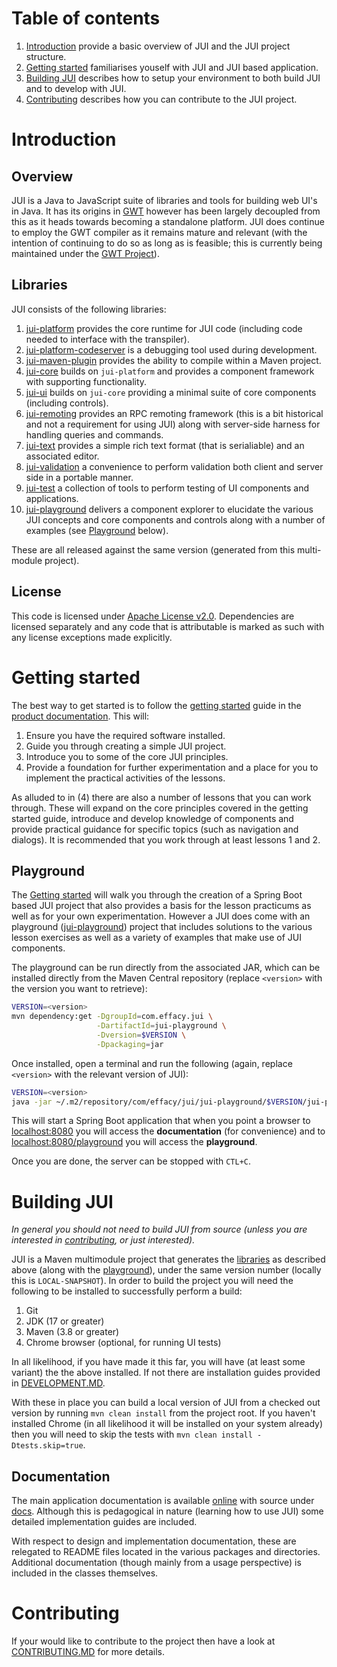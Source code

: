 # Table of contents

1. [Introduction](#introduction) provide a basic overview of JUI and the JUI project structure.
2. [Getting started](#getting-started) familiarises youself with JUI and JUI based application. 
3. [Building JUI](#building-jui) describes how to setup your environment to both build JUI and to develop with JUI.
4. [Contributing](#contributing) describes how you can contribute to the JUI project.

# Introduction

## Overview

JUI is a Java to JavaScript suite of libraries and tools for building web UI's in Java. It has its origins in [GWT](https://www.gwtproject.org/) however has been largely decoupled from this as it heads towards becoming a standalone platform. JUI does continue to employ the GWT compiler as it remains mature and relevant (with the intention of continuing to do so as long as is feasible; this is currently being maintained under the [GWT Project](https://github.com/gwtproject/gwt)).


## Libraries

JUI consists of the following libraries:

1. [jui-platform](./jui-platform/) provides the core runtime for JUI code (including code needed to interface with the transpiler).
2. [jui-platform-codeserver](./jui-platform-codeserver/) is a debugging tool used during development.
3. [jui-maven-plugin](./jui-maven-plugin/) provides the ability to compile within a Maven project.
4. [jui-core](./jui-core/) builds on `jui-platform` and provides a component framework with supporting functionality.
5. [jui-ui](./jui-ui/) builds on `jui-core` providing a minimal suite of core components (including controls).
6. [jui-remoting](./jui-remoting/) provides an RPC remoting framework (this is a bit historical and not a requirement for using JUI) along with server-side harness for handling queries and commands.
7. [jui-text](./jui-text/) provides a simple rich text format (that is serialiable) and an associated editor.
8. [jui-validation](./jui-validation/) a convenience to perform validation both client and server side in a portable manner.
9. [jui-test](./jui-test/) a collection of tools to perform testing of UI components and applications.
10. [jui-playground](./jui-playground/) delivers a component explorer to elucidate the various JUI concepts and core components and controls along with a number of examples (see [Playground](#playground) below).

These are all released against the same version (generated from this multi-module project).

## License

This code is licensed under [Apache License v2.0](https://www.apache.org/licenses/LICENSE-2.0). Dependencies are licensed separately and any code that is attributable is marked as such with any license exceptions made explicitly.

# Getting started

The best way to get started is to follow the [getting started](https://juiproject.github.io/jui-stack/#/intro_gettingstarted) guide in the [product documentation](https://juiproject.github.io/jui-stack/). This will:

1. Ensure you have the required software installed.
2. Guide you through creating a simple JUI project.
3. Introduce you to some of the core JUI principles.
4. Provide a foundation for further experimentation and a place for you to implement the practical activities of the lessons.

As alluded to in (4) there are also a number of lessons that you can work through. These will expand on the core principles covered in the getting started guide, introduce and develop knowledge of components and provide practical guidance for specific topics (such as navigation and dialogs). It is recommended that you work through at least lessons 1 and 2.

## Playground

The [Getting started](https://juiproject.github.io/jui-stack/#/intro_gettingstarted) will walk you through the creation of a Spring Boot based JUI project that also provides a basis for the lesson practicums as well as for your own experimentation. However a JUI does come with an playground ([jui-playground](./jui-playground/)) project that includes solutions to the various lesson exercises as well as a variety of examples that make use of JUI components.

The playground can be run directly from the associated JAR, which can be installed directly from the Maven Central repository (replace `<version>` with the version you want to retrieve):

```bash
VERSION=<version>
mvn dependency:get -DgroupId=com.effacy.jui \
                   -DartifactId=jui-playground \
                   -Dversion=$VERSION \
                   -Dpackaging=jar
```

Once installed, open a terminal and run the following (again, replace `<version>` with the relevant version of JUI):

```bash
VERSION=<version>
java -jar ~/.m2/repository/com/effacy/jui/jui-playground/$VERSION/jui-playground-$VERSION.jar
```

This will start a Spring Boot application that when you point a browser to [localhost:8080](http://localhost:8080) you will access the **documentation** (for convenience) and to [localhost:8080/playground](http://localhost:8080/playground) you will access the **playground**.

Once you are done, the server can be stopped with `CTL+C`.

# Building JUI

*In general you should not need to build JUI from source (unless you are interested in [contributing](./CONTRIBUTING.md), or just interested).*

JUI is a Maven multimodule project that generates the [libraries](#libraries) as described above (along with the [playground](#playground)), under the same version number (locally this is `LOCAL-SNAPSHOT`). In order to build the project you will need the following to be installed to successfully perform a build:

1. Git
2. JDK (17 or greater)
3. Maven (3.8 or greater)
4. Chrome browser (optional, for running UI tests)

In all likelihood, if you have made it this far, you will have (at least some variant) the the above installed. If not there are installation guides provided in [DEVELOPMENT.MD](./DEVELOPMENT.md).

With these in place you can build a local version of JUI from a checked out version by running `mvn clean install` from the project root. If you haven't installed Chrome (in all likelihood it will be installed on your system already) then you will need to skip the tests with `mvn clean install -Dtests.skip=true`.

## Documentation

The main application documentation is available [online](https://juiproject.github.io/jui-stack/) with source under [docs](/docs/). Although this is pedagogical in nature (learning how to use JUI) some detailed implementation guides are included.

With respect to design and implementation documentation, these are relegated to README files located in the various packages and directories. Additional documentation (though mainly from a usage perspective) is included in the classes themselves.

# Contributing

If your would like to contribute to the project then have a look at [CONTRIBUTING.MD](./CONTRIBUTING.md) for more details.


